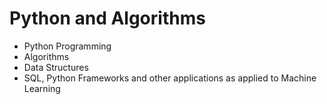 # Python and Algorithms

- Python Programming
- Algorithms
- Data Structures
- SQL, Python Frameworks and other applications as applied to Machine Learning

